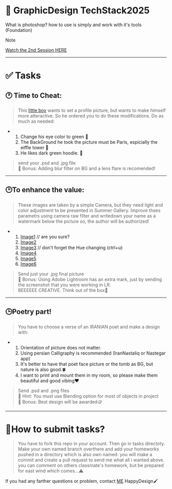 # 🎨 GraphicDesign TechStack2025 

What is photoshop? how to use is simply and work with it's tools (Foundation)
> [!NOTE]
> [Watch the 2nd Session HERE](https://www.aparat.com/v/siw6vl0)
---
# ✅ Tasks
## 🕐 Time to Cheat:
> This [little boy](https://github.com/anjrzdgn/GraphicDesign_TechStack_2025/blob/main/Tasks/2nd_task_assest/Simple_boy.jpg) wants to set a profile picture, but wants to make himself more atteractive. So he ordered you to do these modifications. Do as much as needed: <br>
- 1. Change his eye color to green 💚
  2. The BackGround he took the picture must be Paris, espicially the eiffle tower 🗼
  3. He likes dark green hoodie. 🧥
> send your .psd and .jpg file <br>
> 🎁 Bonus: Adding blur filter on BG and a lens flare is recomended!
---
## 🕑To enhance the value:
> These images are taken by a simple Camera, but they need light and color adjustment to be presented in Summer Gallery. Improve thses parametrs using camera raw filter and writedown your name as a watermark below the picture so, the author will be authorized!<br>
- 1. [Image1](https://github.com/anjrzdgn/GraphicDesign_TechStack_2025/blob/main/Tasks/2nd_task_assest/image1.jpg) // are you sure?
  2. [Image2](https://github.com/anjrzdgn/GraphicDesign_TechStack_2025/blob/main/Tasks/2nd_task_assest/image2.jpg)
  3. [Image3](https://github.com/anjrzdgn/GraphicDesign_TechStack_2025/blob/main/Tasks/2nd_task_assest/image3.jpg) // don't forget the Hue changing (ctrl+u)
  4. [Image4](https://github.com/anjrzdgn/GraphicDesign_TechStack_2025/blob/main/Tasks/2nd_task_assest/image4.jpg)
  5. [Image5](https://github.com/anjrzdgn/GraphicDesign_TechStack_2025/blob/main/Tasks/2nd_task_assest/image5.jpg)
  6. [Image6](https://github.com/anjrzdgn/GraphicDesign_TechStack_2025/blob/main/Tasks/2nd_task_assest/image6.jpg)
> Send just your .jpg final picture <br>
> 🎁 Bonus: Using Adobe Lightroom has an extra mark, just by sending the screenshot that you were working in LR. <br> BEEEEEE CREATIVE. Think out of the box🧠
---
## 🕒Poetry part!
> You have to choose a verse of an IRANIAN poet and make a design with:
- 1. Orientation of picture does not matter.
  2. Using persian Calligraphy is recommended (IranNastaliq or Nastegar app)
  3. It's better to have that poet face picture or the tomb as BG, but nature is also good.🍀
  4. I want to print and mount them in my room, so please make them beautiful and good vibing❤️
> Send .psd and .png files<br>
> 🔎 Hint: You must use Blending option for most of objects in project<br>
> 🎁 Bonus: Best design will be awarded🪙
---
# 📖How to submit tasks?
> You have to fork this repo in your account. Then go in tasks directoty. Make your own named branch overthere and add your homeworks pushed in a directory which is also own named. you will make a commit and create a pull request to send me what all i wanted above. <br>
you can comment on others classmate's homework, but be prepared for east wind which comes...⚠️

If you had any farther questions or problem, contact [ME](https://alinajarzadegan1383@gmail.com)
HappyDesign🖌️
